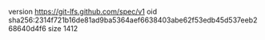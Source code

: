 version https://git-lfs.github.com/spec/v1
oid sha256:2314f721b16de81ad9ba5364aef6638403abe62f53edb45d537eeb268640d4f6
size 1412
